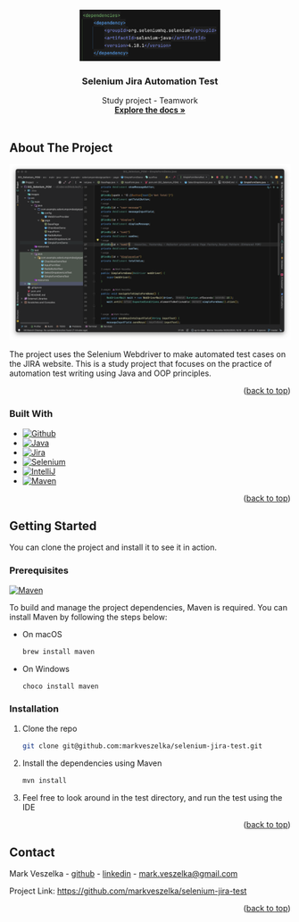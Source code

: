<!-- PROJECT SHIELDS -->

<!-- PROJECT LOGO -->
<br />
<div align="center">
  <a href="https://github.com/markveszelka/selenium-jira-test">
    <img src="images/readme_logo.png" alt="Logo" width="50%" height="50%">
  </a>

<h3 align="center">Selenium Jira Automation Test</h3>

  <p align="center">
    Study project - Teamwork
    <br />
    <a href="https://github.com/markveszelka/selenium-jira-test"><strong>Explore the docs »</strong></a>
    <br />
    <br />
  </p>
</div>


<!-- ABOUT THE PROJECT -->

## About The Project

[![Product Name Screen Shot][product-screenshot]](https://github.com/markveszelka/selenium-jira-test)

The project uses the Selenium Webdriver to make automated test cases on the JIRA website. This is a study project that
focuses on the practice of automation test writing using Java and OOP principles.

<p align="right">(<a href="#readme-top">back to top</a>)</p>

### Built With

- [![Github][Github]][Github-url]
- [![Java][Java]][Java-url]
- [![Jira][Jira]][Jira-url]
- [![Selenium][Selenium]][Selenium-url]
- [![IntelliJ][IntelliJ.idea]][IntelliJ-url]
- [![Maven][Maven]][Maven-url]

<p align="right">(<a href="#readme-top">back to top</a>)</p>

<!-- GETTING STARTED -->

## Getting Started

You can clone the project and install it to see it in action.

### Prerequisites

[![Maven][Maven]][Maven-url]

To build and manage the project dependencies, Maven is required. You can install Maven by following the steps below:

* On macOS
  ```sh
  brew install maven
  ```
* On Windows
  ```sh
  choco install maven
  ```

### Installation

1. Clone the repo
   ```sh
   git clone git@github.com:markveszelka/selenium-jira-test.git
   ```
2. Install the dependencies using Maven
   ```sh
   mvn install
   ```
3. Feel free to look around in the test directory, and run the test using the IDE

<p align="right">(<a href="#readme-top">back to top</a>)</p>

<!-- CONTACT -->

## Contact

Mark Veszelka - [github](https://github.com/markveszelka) - [linkedin](https://www.linkedin.com/in/mark-veszelka/) -
mark.veszelka@gmail.com

Project Link: https://github.com/markveszelka/selenium-jira-test

<p align="right">(<a href="#readme-top">back to top</a>)</p>



<!-- MARKDOWN LINKS & IMAGES -->
<!-- https://www.markdownguide.org/basic-syntax/#reference-style-links -->

[contributors-shield]: https://img.shields.io/github/contributors/othneildrew/Best-README-Template.svg?style=for-the-badge

[contributors-url]: https://github.com/nagmil2077/stackoverflow-tw/graphs/contributors

[forks-shield]: https://img.shields.io/github/forks/othneildrew/Best-README-Template.svg?style=for-the-badge

[forks-url]: https://github.com/othneildrew/Best-README-Template/network/members

[stars-shield]: https://img.shields.io/github/stars/othneildrew/Best-README-Template.svg?style=for-the-badge

[stars-url]: https://github.com/othneildrew/Best-README-Template/stargazers

[issues-shield]: https://img.shields.io/github/issues/othneildrew/Best-README-Template.svg?style=for-the-badge

[issues-url]: https://github.com/othneildrew/Best-README-Template/issues

[license-shield]: https://img.shields.io/github/license/othneildrew/Best-README-Template.svg?style=for-the-badge

[license-url]: https://github.com/othneildrew/Best-README-Template/blob/master/LICENSE.txt

[linkedin-shield]: https://img.shields.io/badge/-LinkedIn-black.svg?style=for-the-badge&logo=linkedin&colorB=555

[linkedin-url]: https://linkedin.com/in/othneildrew

[product-screenshot]: images/product_screenshot.png

<!-- STACKS -->

[Selenium]: https://img.shields.io/badge/-selenium-%43B02A?style=for-the-badge&logo=selenium&logoColor=white

[Selenium-url]: https://www.selenium.dev

[Jira]: https://img.shields.io/badge/jira-%230A0FFF.svg?style=for-the-badge&logo=jira&logoColor=white

[Jira-url]: https://www.atlassian.com/software/jira

[IntelliJ.idea]: https://img.shields.io/badge/IntelliJ_IDEA-000000.svg?style=for-the-badge&logo=intellij-idea&logoColor=white

[IntelliJ-url]: https://www.jetbrains.com/idea/

[Github]: https://img.shields.io/badge/GitHub-100000?style=for-the-badge&logo=github&logoColor=white

[Github-url]: https://github.com

[Stackoverflow]: https://img.shields.io/badge/Stack_Overflow-FE7A16?style=for-the-badge&logo=stack-overflow&logoColor=white

[Stackoverflow-url]: https://stackoverflow.com

[Java]: https://img.shields.io/badge/Java-ED8B00?style=for-the-badge&logo=openjdk&logoColor=white

[Java-url]: https://www.java.com/en/

[Spring]: https://img.shields.io/badge/Spring-6DB33F?style=for-the-badge&logo=spring&logoColor=white

[Spring-url]: https://spring.io

[Maven]:    https://img.shields.io/badge/Apache%20Maven-C71A36?style=for-the-badge&logo=Apache%20Maven&logoColor=white

[Maven-url]: https://maven.apache.org

[Hibernate-url]: https://hibernate.org/

[Hibernate]: https://img.shields.io/badge/Hibernate-59666C?style=for-the-badge&logo=Hibernate&logoColor=white

[Docker]: https://img.shields.io/badge/docker-2496ED?style=for-the-badge&logo=docker&logoColor=white&labelColor=1D63ED&color=1D63ED

[Docker-url]: https://www.docker.com/

[Javascript]: https://img.shields.io/badge/JavaScript-F7DF1E?style=for-the-badge&logo=javascript&logoColor=black

[Javascript-url]: https://www.javascript.com

[CSS]: https://img.shields.io/badge/CSS-239120?&style=for-the-badge&logo=css3&logoColor=white

[CSS-url]: https://developer.mozilla.org/en-US/docs/Web/CSS

[HTML5]: https://img.shields.io/badge/HTML5-E34F26?style=for-the-badge&logo=html5&logoColor=white

[HTML5-url]: https://en.wikipedia.org/wiki/HTML5

[Vite]: https://img.shields.io/badge/vite-646CFF?style=for-the-badge&logo=vite&logoColor=white&labelColor=8C72FE&color=8C72FE

[Vite-url]: https://vitejs.dev/
